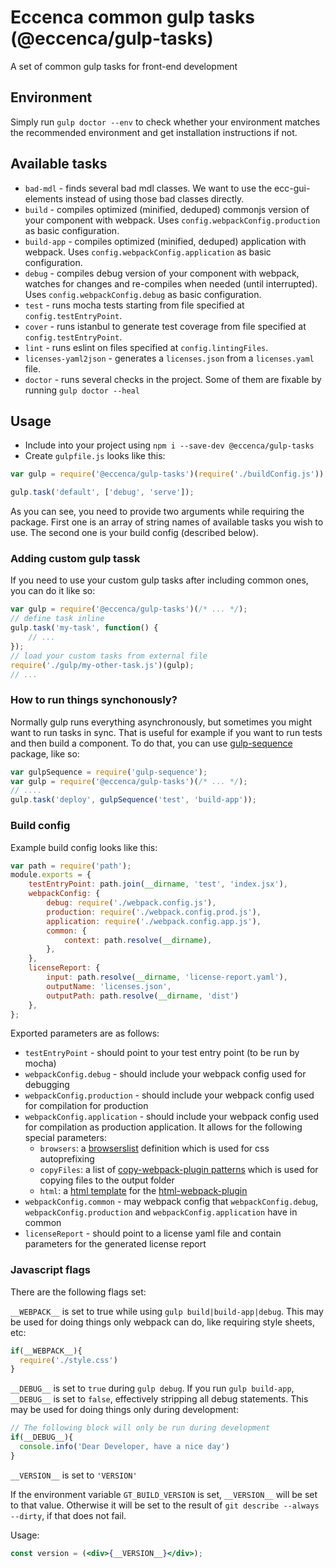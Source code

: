 # Eccenca common gulp tasks (@eccenca/gulp-tasks)

A set of common gulp tasks for front-end development

## Environment

Simply run `gulp doctor --env` to check whether your environment matches the recommended environment and get installation instructions if not.


## Available tasks

- `bad-mdl` - finds several bad mdl classes. We want to use the ecc-gui-elements instead of using those bad classes directly.
- `build` - compiles optimized (minified, deduped) commonjs version of your component with webpack. Uses `config.webpackConfig.production` as basic configuration.
- `build-app` - compiles optimized (minified, deduped) application with webpack. Uses `config.webpackConfig.application` as basic configuration.
- `debug` - compiles debug version of your component with webpack, watches for changes and re-compiles when needed (until interrupted). Uses `config.webpackConfig.debug` as basic configuration.
- `test` - runs mocha tests starting from file specified at `config.testEntryPoint`.
- `cover` - runs istanbul to generate test coverage from file specified at `config.testEntryPoint`.
- `lint` - runs eslint on files specified at `config.lintingFiles`.
- `licenses-yaml2json` - generates a `licenses.json` from a `licenses.yaml` file.
- `doctor` - runs several checks in the project. Some of them are fixable by running `gulp doctor --heal`

## Usage

- Include into your project using `npm i --save-dev @eccenca/gulp-tasks`
- Create `gulpfile.js` looks like this:

```js
var gulp = require('@eccenca/gulp-tasks')(require('./buildConfig.js'));

gulp.task('default', ['debug', 'serve']);
```

As you can see, you need to provide two arguments while requiring the package.
First one is an array of string names of available tasks you wish to use.
The second one is your build config (described below).

### Adding custom gulp tassk

If you need to use your custom gulp tasks after including common ones, you can do it like so:

```js
var gulp = require('@eccenca/gulp-tasks')(/* ... */);
// define task inline
gulp.task('my-task', function() {
    // ...
});
// load your custom tasks from external file
require('./gulp/my-other-task.js')(gulp);
// ...
```

### How to run things synchonously?

Normally gulp runs everything asynchronously, but sometimes you might want to run tasks in sync.
That is useful for example if you want to run tests and then build a component.
To do that, you can use [gulp-sequence](https://github.com/teambition/gulp-sequence) package, like so:

```js
var gulpSequence = require('gulp-sequence');
var gulp = require('@eccenca/gulp-tasks')(/* ... */);
// ....
gulp.task('deploy', gulpSequence('test', 'build-app'));
```

### Build config

Example build config looks like this:

```js
var path = require('path');
module.exports = {
    testEntryPoint: path.join(__dirname, 'test', 'index.jsx'),
    webpackConfig: {
        debug: require('./webpack.config.js'),
        production: require('./webpack.config.prod.js'),
        application: require('./webpack.config.app.js'),
        common: {
            context: path.resolve(__dirname),
        },
    },
    licenseReport: {
        input: path.resolve(__dirname, 'license-report.yaml'),
        outputName: 'licenses.json',
        outputPath: path.resolve(__dirname, 'dist')
    },
};
```

Exported parameters are as follows:

- `testEntryPoint` - should point to your test entry point (to be run by mocha)
- `webpackConfig.debug` - should include your webpack config used for debugging
- `webpackConfig.production` - should include your webpack config used for compilation for production
- `webpackConfig.application` - should include your webpack config used for compilation as production application. It allows for the following special parameters:
    -  `browsers`: a [browserslist](https://github.com/ai/browserslist) definition which is used for css autoprefixing
    -  `copyFiles`: a list of [copy-webpack-plugin patterns](https://github.com/kevlened/copy-webpack-plugin#usage)  which is used for copying files to the output folder
    -  `html`: a [html template](https://github.com/ampedandwired/html-webpack-plugin/blob/master/docs/template-option.md) for the [html-webpack-plugin](https://github.com/ampedandwired/html-webpack-plugin#configuration)
- `webpackConfig.common` - may webpack config that `webpackConfig.debug`, `webpackConfig.production` and `webpackConfig.application` have in common
- `licenseReport` - should point to a license yaml file and contain parameters for the generated license report

### Javascript flags

There are the following flags set:

`__WEBPACK__` is set to true while using `gulp build|build-app|debug`.
This may be used for doing things only webpack can do, like requiring style sheets, etc:

```js
if(__WEBPACK__){
  require('./style.css')
}
```

`__DEBUG__` is set to `true` during `gulp debug`.
If you run `gulp build-app`, `__DEBUG__` is set to `false`, effectively stripping all debug statements.
This may be used for doing things only during development:

```js
// The following block will only be run during development
if(__DEBUG__){
  console.info('Dear Developer, have a nice day')
}
```

`__VERSION__` is set to `'VERSION'`

If the environment variable `GT_BUILD_VERSION` is set, `__VERSION__` will be set to that value.
Otherwise it will be set to the result of `git describe --always --dirty`, if that does not fail.

Usage:

```jsx
const version = (<div>{__VERSION__}</div>);
```
